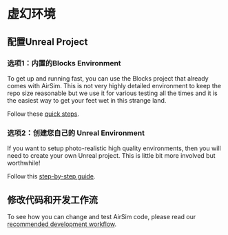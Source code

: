 # 虚幻环境

## 配置Unreal Project

### 选项1：内置的Blocks Environment

To get up and running fast, you can use the Blocks project that already comes with AirSim. This is not very highly detailed environment to keep the repo size reasonable but we use it for various testing all the times and it is the easiest way to get your feet wet in this strange land. 

Follow these [quick steps](unreal_blocks.md).

### 选项2：创建您自己的 Unreal Environment

If you want to setup photo-realistic high quality environments, then you will need to create your own Unreal project. This is little bit more involved but worthwhile! 

Follow this [step-by-step guide](unreal_custenv.md). 

## 修改代码和开发工作流

To see how you can change and test AirSim code, please read our [recommended development workflow](dev_workflow.md).


